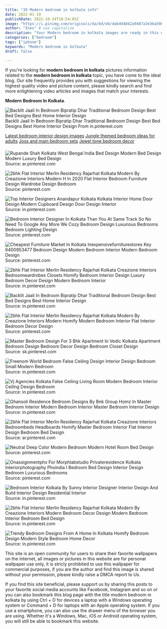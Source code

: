 ```yaml
---
title: "39 Modern bedroom in kolkata info"
date: 2022-01-19
publishDate: 2022-10-24T18:54:05Z
image: "https://i.pinimg.com/originals/da/bd/d4/dabdd4842a9487a3e3ba59865f4c08d9.png"
author: "Ines" # use capitalize
description: "Your Modern bedroom in kolkata images are ready in this website. Modern bedroom in kolkata are a topic that is being searched for and liked by netizens today. You can Download the Modern bedroom in kolkata files here. Find and Download all royalty-free photos and vectors."
categories: ["bedroom"]
tags: ["iphone"]
keywords: "Modern bedroom in kolkata"
draft: false

---
```


If you're looking for **modern bedroom in kolkata** pictures information related to the **modern bedroom in kolkata** topic, you have come to the ideal  blog.  Our site frequently  provides you with  suggestions  for viewing  the highest  quality video and picture  content, please kindly search and find more enlightening video articles and images  that match your interests.

**Modern Bedroom In Kolkata**. 

![Backlit Jaali In Bedroom Bipratip Dhar Traditional Bedroom Design Best Bed Designs Best Home Interior Design](https://i.pinimg.com/originals/72/0e/f9/720ef9aff895abf597c314a20df8435e.jpg "Backlit Jaali In Bedroom Bipratip Dhar Traditional Bedroom Design Best Bed Designs Best Home Interior Design")
Backlit Jaali In Bedroom Bipratip Dhar Traditional Bedroom Design Best Bed Designs Best Home Interior Design From in.pinterest.com

[Latest bedroom interior design images](/latest-bedroom-interior-design-images/)
[Jungle themed bedroom ideas for adults](/jungle-themed-bedroom-ideas-for-adults/)
[Joss and main bedroom sets](/joss-and-main-bedroom-sets/)
[Jewel tone bedroom decor](/jewel-tone-bedroom-decor/)



### 

 


![Rupande Shah Kolkata West Bengal India Bed Design Modern Bed Design Modern Luxury Bed Design](https://i.pinimg.com/originals/f4/be/01/f4be013dbb3b6e57c873e5ca431e788a.jpg "Rupande Shah Kolkata West Bengal India Bed Design Modern Bed Design Modern Luxury Bed Design")
Source: ar.pinterest.com

 

![2bhk Flat Interior Merlin Residency Rajarhat Kolkata Modern By Creazione Interiors Modern H In 2020 Flat Interior Bedroom Furniture Design Wardrobe Design Bedroom](https://i.pinimg.com/originals/b4/31/16/b43116c8ff86d2cf7e62a5784f996884.jpg "2bhk Flat Interior Merlin Residency Rajarhat Kolkata Modern By Creazione Interiors Modern H In 2020 Flat Interior Bedroom Furniture Design Wardrobe Design Bedroom")
Source: pinterest.com

 

![Top Interior Designers Anandapur Kolkata Kolkata Interior Home Door Design Modern Cupboard Design Door Design Interior](https://i.pinimg.com/564x/4e/41/63/4e416339792e30f07f55ece018e2db88.jpg "Top Interior Designers Anandapur Kolkata Kolkata Interior Home Door Design Modern Cupboard Design Door Design Interior")
Source: in.pinterest.com

 

![Bedroom Interior Designer In Kolkata Than You At Same Track So No Need To Google Any More We Cozy Bedroom Design Luxurious Bedrooms Bedroom Lighting Design](https://i.pinimg.com/736x/7c/a4/f0/7ca4f0e8fc507a0d78f9b0854d55d368.jpg "Bedroom Interior Designer In Kolkata Than You At Same Track So No Need To Google Any More We Cozy Bedroom Design Luxurious Bedrooms Bedroom Lighting Design")
Source: pinterest.com

 

![Cheapest Furniture Market In Kolkata Inexpensivefurniturestores Key 6400953477 Bedroom Design Modern Bedroom Interior Modern Bedroom Design](https://i.pinimg.com/originals/1b/e1/aa/1be1aa4a79588d421c8445ed1d25858b.jpg "Cheapest Furniture Market In Kolkata Inexpensivefurniturestores Key 6400953477 Bedroom Design Modern Bedroom Interior Modern Bedroom Design")
Source: pinterest.com

 

![2bhk Flat Interior Merlin Residency Rajarhat Kolkata Creazione Interiors Bedroomwardrobes Closets Homify Bedroom Interior Design Luxury Bedroom Decor Design Modern Bedroom Interior](https://i.pinimg.com/originals/84/a3/ac/84a3ac58408338eba667ac76c29e8164.jpg "2bhk Flat Interior Merlin Residency Rajarhat Kolkata Creazione Interiors Bedroomwardrobes Closets Homify Bedroom Interior Design Luxury Bedroom Decor Design Modern Bedroom Interior")
Source: in.pinterest.com

 

![Backlit Jaali In Bedroom Bipratip Dhar Traditional Bedroom Design Best Bed Designs Best Home Interior Design](https://i.pinimg.com/originals/72/0e/f9/720ef9aff895abf597c314a20df8435e.jpg "Backlit Jaali In Bedroom Bipratip Dhar Traditional Bedroom Design Best Bed Designs Best Home Interior Design")
Source: in.pinterest.com

 

![2bhk Flat Interior Merlin Residency Rajarhat Kolkata Modern By Creazione Interiors Modern Homify Modern Bedroom Interior Flat Interior Bedroom Decor Design](https://i.pinimg.com/originals/10/49/b7/1049b700a98a16530d499b2b1b42ff0f.jpg "2bhk Flat Interior Merlin Residency Rajarhat Kolkata Modern By Creazione Interiors Modern Homify Modern Bedroom Interior Flat Interior Bedroom Decor Design")
Source: pinterest.com

 

![Master Bedroom Design For 3 Bhk Apartment In Vedic Kolkata Apartment Bedroom Design Bedroom Decor Design Bedroom Closet Design](https://i.pinimg.com/474x/62/0c/fd/620cfd16aa62ee9226853b5f83785460.jpg "Master Bedroom Design For 3 Bhk Apartment In Vedic Kolkata Apartment Bedroom Design Bedroom Decor Design Bedroom Closet Design")
Source: sk.pinterest.com

 

![Freenom World Bedroom False Ceiling Design Interior Design Bedroom Small Modern Bedroom](https://i.pinimg.com/originals/09/21/46/092146008b121c1aba30a637fc475511.jpg "Freenom World Bedroom False Ceiling Design Interior Design Bedroom Small Modern Bedroom")
Source: in.pinterest.com

 

![Vj Agencies Kolkata False Ceiling Living Room Modern Bedroom Interior Ceiling Design Bedroom](https://i.pinimg.com/originals/62/ae/cf/62aecfb171feea30fa53c0997f70b423.jpg "Vj Agencies Kolkata False Ceiling Living Room Modern Bedroom Interior Ceiling Design Bedroom")
Source: in.pinterest.com

 

![Ghansoli Residence Bedroom Designs By Bnk Group Homz In Master Bedroom Interior Modern Bedroom Interior Master Bedroom Interior Design](https://i.pinimg.com/originals/a7/20/22/a7202254bb4abed73f27d8e2e7b62f92.jpg "Ghansoli Residence Bedroom Designs By Bnk Group Homz In Master Bedroom Interior Modern Bedroom Interior Master Bedroom Interior Design")
Source: in.pinterest.com

 

![2bhk Flat Interior Merlin Residency Rajarhat Kolkata Creazione Interiors Bedroombeds Headboards Homify Master Bedroom Interior Flat Interior Design Bedroom Bed Design](https://i.pinimg.com/originals/d2/47/34/d247347665bd133e95a1228635cc152f.jpg "2bhk Flat Interior Merlin Residency Rajarhat Kolkata Creazione Interiors Bedroombeds Headboards Homify Master Bedroom Interior Flat Interior Design Bedroom Bed Design")
Source: ar.pinterest.com

 

![Neutral Deep Color Modern Bedroom Modern Hotel Room Bed Design](https://i.pinimg.com/originals/bd/53/0d/bd530d7ed811e8cac2a1e81a6159c217.jpg "Neutral Deep Color Modern Bedroom Modern Hotel Room Bed Design")
Source: pinterest.com

 

![Onassignmentphx For Morphlabstudio Privateresidence Kolkata Interiorphotography Phxindia I Bedroom Bed Design Interior Design Bedroom Luxurious Bedrooms](https://i.pinimg.com/originals/20/0c/80/200c80b3d4536dce7113cf5adf308812.jpg "Onassignmentphx For Morphlabstudio Privateresidence Kolkata Interiorphotography Phxindia I Bedroom Bed Design Interior Design Bedroom Luxurious Bedrooms")
Source: pinterest.com

 

![Bedroom Interior Kolkata By Sunny Interior Designer Interior Design And Build Interior Design Residential Interior](https://i.pinimg.com/originals/f9/11/6c/f9116c030fde0404498a097a1e6c82e6.jpg "Bedroom Interior Kolkata By Sunny Interior Designer Interior Design And Build Interior Design Residential Interior")
Source: in.pinterest.com

 

![2bhk Flat Interior Merlin Residency Rajarhat Kolkata Modern By Creazione Interiors Modern Bedroom Decor Design Modern Bedroom Interior Bedroom Bed Design](https://i.pinimg.com/originals/6b/48/ba/6b48ba4f2d8f1719bd0b4e7f83c08b7d.jpg "2bhk Flat Interior Merlin Residency Rajarhat Kolkata Modern By Creazione Interiors Modern Bedroom Decor Design Modern Bedroom Interior Bedroom Bed Design")
Source: in.pinterest.com

 

![Trendy Bedroom Designs From A Home In Kolkata Homify Bedroom Design Modern Style Bedroom Home Decor](https://i.pinimg.com/originals/da/bd/d4/dabdd4842a9487a3e3ba59865f4c08d9.png "Trendy Bedroom Designs From A Home In Kolkata Homify Bedroom Design Modern Style Bedroom Home Decor")
Source: in.pinterest.com

 

This site is an open community for users to share their favorite wallpapers on the internet, all images or pictures in this website are for personal wallpaper use only, it is stricly prohibited to use this wallpaper for commercial purposes, if you are the author and find this image is shared without your permission, please kindly raise a DMCA report to Us.

If you find this site beneficial, please support us by sharing this posts to your favorite social media accounts like Facebook, Instagram and so on or you can also bookmark this blog page with the title modern bedroom in kolkata by using Ctrl + D for devices a laptop with a Windows operating system or Command + D for laptops with an Apple operating system. If you use a smartphone, you can also use the drawer menu of the browser you are using. Whether it's a Windows, Mac, iOS or Android operating system, you will still be able to bookmark this website.

